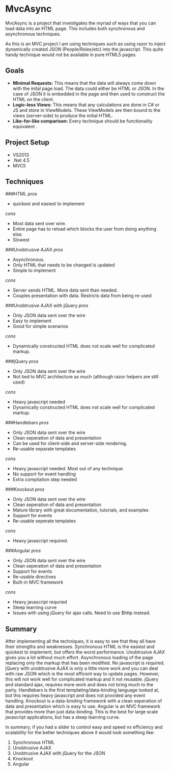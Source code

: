 MvcAsync
========

MvcAsync is a project that investigates the myriad of ways that you can load data into an HTML page.  This includes both synchronous and asynchronous techniques.

As this is an MVC project I am using techniques such as using razor to inject dynamically created JSON (People/Roles/etc) into the javascript.  This quite handy technique would not be available in pure HTML5 pages.

Goals
-----
* **Minimal Requests:** This means that the data will always come down with the inital page load. The data could either be HTML or JSON.  In the case of JSON it is embedded in the page and then used to construct the HTML on the client.
* **Logic-less Views:** This means that any calculations are done in C# or JS and store in ViewModels.  These ViewModels are then bound to the views (server-side) to produce the initial HTML.
* **Like-for-like comparison:** Every technique should be functionality equivalent .

Project Setup
-------------
- VS2013
- .Net 4.5
- MVC5

Techniques
----------

###HTML
*pros*

- quickest and easiest to implement

*cons*

- Most data sent over wire.
- Entire page has to reload which blocks the user from doing anything else.
- Slowest

###Unobtrusive AJAX
*pros*

- Asynchronous.
- Only HTML that needs to be changed is updated
- Simple to implement

*cons*

- Server sends HTML.  More data sent than needed.
- Couples presentation with data.  Restricts data from being re-used

###Unobtrusive AJAX with jQuery
*pros*

- Only JSON data sent over the wire
- Easy to implement
- Good for simple scenarios

*cons*

- Dynamically constructed HTML does not scale well for complicated markup.

###jQuery
*pros*

- Only JSON data sent over the wire
- Not tied to MVC architecture as much (although razor helpers are still used)

*cons*
- Heavy javascript needed
- Dynamically constructed HTML does not scale well for complicated markup.

###Handlebars
*pros*

- Only JSON data sent over the wire
- Clean seperation of data and presentation
- Can be used for client-side and server-side rendering.
- Re-usable separate templates

*cons*
- Heavy javascript needed.  Most out of any technique.
- No support for event handling
- Extra compilation step needed

###Knockout
*pros*

- Only JSON data sent over the wire
- Clean seperation of data and presentation
- Mature library with great documentation, tutorials, and examples
- Support for events
- Re-usable seperate templates

*cons*
- Heavy javascript required.

###Angular
*pros*

- Only JSON data sent over the wire
- Clean seperation of data and presentation
- Support for events
- Re-usable directives
- Built-in MVC framework

*cons*

- Heavy javascript requried
- Steep learning curve
- Issues with using jQuery for ajax calls.  Need to use $http instead.

Summary
-------
After implementing all the techniques, it is easy to see that they all have their strengths and weaknesses.  Synchronous HTML
is the easiest and quickest to implement, but offers the worst performance.  Unobtrusive AJAX gives you a lot without much effort.
Asynchronous loading of the page replacing only the markup that has been modified.  No javascript is required.  jQuery with unobtrusive AJAX
is only a little more work and you can deal with raw JSON which is the most efficent way to update pages.  However, this will not work well
for complicated markup and it not reusable.  jQuery and standard ajax, requires more work and does not bring much to the party.  Handlebars
is the first templating/data-binding language looked at, but this requires heavy javascript and does not provided any event handling.
Knockout is a data-binding framework with a clean seperation of data and presentation which is easy to use.  Angular is an MVC framework that
provides more than just data-binding.  This is the best for large scale javascript applications, but has a steep learning curve.

In summary, if you had a slider to control easy and speed vs efficiency and scalability for the better techniques above it would look something like:

1. Synchronous HTML
2. Unobtrusive AJAX
3. Unobtrusive AJAX with jQuery for the JSON
4. Knockout
5. Angular
